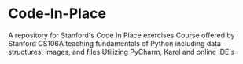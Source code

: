 # Code-In-Place
A repository for Stanford's Code In Place exercises
Course offered by Stanford CS106A teaching fundamentals of Python including data structures, images, and files 
Utilizing PyCharm, Karel and online IDE's 
